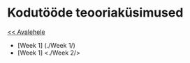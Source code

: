 # Kodutööde teooriaküsimused
[<< Avalehele](../README.md)


* [Week 1] (./Week 1/)
* [Week 1] <./Week 2/>
